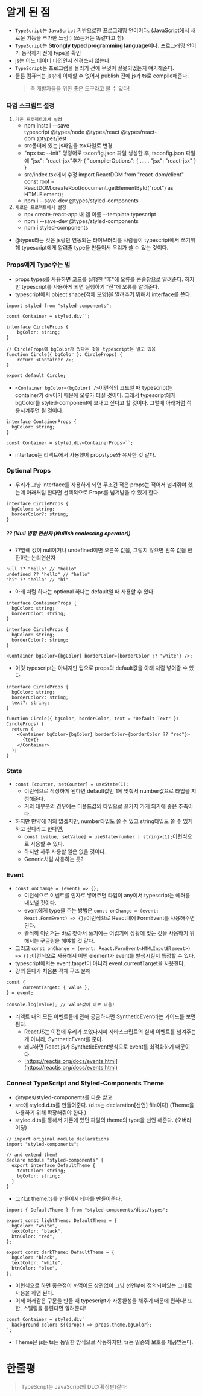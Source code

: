# 알게 된 점

- `TypeScript`는 `JavaScript` 기반으로한 프로그래밍 언어이다.
  (JavaScript에서 새로운 기능을 추가한 느낌!) (쓰는거는 똑같다고 함)
- `TypeScript`는 **Strongly typed programming language**이다.
  프로그래밍 언어가 동작하기 전에 type을 확인
- js는 어느 데이터 타입인지 신경쓰지 않는다.
- `TypeScript`는 프로그램을 돌리기 전에 무엇이 잘못되었는지 얘기해준다.
- 물론 컴퓨터는 js밖에 이해할 수 없어서 publish 전에 js가 ts로 compile해준다.
  > 즉 개발자들을 위한 좋은 도구라고 볼 수 있다!

### 타입 스크립트 설정

1. `기존 프로젝트에서 설정`
   - npm install --save typescript @types/node @types/react @types/react-dom @types/jest
   - src폴더에 있는 js파일을 tsx파일로 변경
   - "npx tsc --init" 명령어로 tsconfig.json 파일 생성한 후, tsconfig.json 파일에 "jsx": "react-jsx"추가
     {
     "compilerOptions": {
     ......
     "jsx": "react-jsx"
     }
     }
   - src/index.tsx에서 수정
     import ReactDOM from "react-dom/client"
     const root = ReactDOM.createRoot(document.getElementById("root") as HTMLElement);
   - npm i --save-dev @types/styled-components
2. `새로운 프로젝트에서 설정`
   - npx create-react-app 내 앱 이름 --template typescript
   - npm i --save-dev @types/styled-components
   - npm i styled-components

- @types라는 것은 js랑만 연동되는 라이브러리를 사람들이 typescript에서 쓰기위해 typescript에게 알려줄 type을 만들어서 우리가 쓸 수 있는 것이다.

### Props에게 Type주는 법

- props types를 사용하면 코드를 실행한 "후"에 오류를 콘솔창으로 알려준다.
  하지만 typescript를 사용하게 되면 실행하기 "전"에 오류를 알려준다.
- typescript에서 object shape(객체 모양)을 알려주기 위해서 interface를 쓴다.

```JS
import styled from "styled-components";

const Container = styled.div``;

interface CircleProps {
	bgColor: string;
}

// CircleProps에 bgColor가 있다는 것을 typescript는 알고 있음
function Circle({ bgColor }: CircleProps) {
	return <Container />;
}

export default Circle;
```

- `<Container bgColor={bgColor} />`이런식의 코드일 때 typescript는 container가 div이기 때문에 오류가 터질 것이다. 그래서 typescript에게 bgColor를 styled-component에 보내고 싶다고 할 것이다. 그럴때 아래처럼 적용시켜주면 될 것이다.

```JS
interface ContainerProps {
  bgColor: string;
}

const Container = styled.div<ContainerProps>``;
```

- interface는 리액트에서 사용했어 propstype와 유사한 것 같다.

### Optional Props

- 우리가 그냥 interface를 사용하게 되면 무조건 적은 props는 적어서 넘겨줘야 했는데 아래처럼 한다면 선택적으로 Props를 넘겨받을 수 있게 한다.

```JS
interface CircleProps {
  bgColor: string;
  borderColor?: string;
}
```

##### ?? (Null 병합 연산자 (Nullish coalescing operator))

- ??앞에 값이 null이거나 undefined이면 오른쪽 값을, 그렇지 않으면 왼쪽 값을 반환하는 논리연산자

```JS
null ?? "hello" // "hello"
undefined ?? "hello" // "hello"
"hi" ?? "hello" // "hi"
```

- 아래 처럼 하나는 optional 하나는 default일 때 사용할 수 있다.

```JS
interface ContainerProps {
  bgColor: string;
  borderColor: string;
}

interface CircleProps {
  bgColor: string;
  borderColor?: string;
}

<Container bgColor={bgColor} borderColor={borderColor ?? "white"} />;
```

- 이것 typescript는 아니지만 팁으로 props의 default값을 아래 처럼 넣어줄 수 있다.

```JS
interface CircleProps {
  bgColor: string;
  borderColor?: string;
  text?: string;
}

function Circle({ bgColor, borderColor, text = "Default Text" }: CircleProps) {
  return (
    <Container bgColor={bgColor} borderColor={borderColor ?? "red"}>
      {text}
    </Container>
  );
}
```

### State

- `const [counter, setCounter] = useState(1);`
  - 이런식으로 작성하게 된다면 default값인 1에 맞춰서 number값으로 타입을 지정해준다.
  - 거의 대부분의 경우에는 디폴드값의 타입으로 끝가지 가게 되기에 좋은 추측이다.
- 하지만 만약에 거의 없겠지만, number타입도 쓸 수 있고 string타입도 쓸 수 있게 하고 싶다라고 한다면,
  - `const [value, setValue] = useState<number | string>(1);`이런식으로 사용할 수 있다.
  - 하지만 자주 사용할 일은 없을 것이다.
  - Generic처럼 사용하는 듯?

### Event

- `const onChange = (event) => {};`
  - 이런식으로 이벤트를 인자로 넣어주면 타입이 any여서 typescript는 에러를 내보낼 것이다.
  - event에게 type을 주는 방법은 `const onChange = (event: React.FormEvent) => {};`이런식으로 React내에 FormEvent를 사용해주면 된다.
  - 솔직히 이런거는 바로 찾아서 쓰기에는 어렵기에 상황에 맞는 것을 사용하기 위해서는 구글링을 해야할 것 같다.
- 그리고 `const onChange = (event: React.FormEvent<HTMLInputElement>) => {};`이런식으로 사용해서 어떤 element가 event를 발생시킬지 특정할 수 있다.
- typescript에서는 event.target이 아니라 event.currentTarget을 사용한다.
- 강의 듣다가 처음본 객체 구조 분해

```JS
const {
      currentTarget: { value },
} = event;

console.log(value); // value값이 바로 나옴!
```

- 리액트 내의 모든 이벤트들에 관해 궁금하다면 SyntheticEvent라는 가이드를 보면 된다.
  - ReactJS는 이전에 우리가 보았다시피 자바스크립트의 실제 이벤트를 넘겨주는게 아니라,
    SyntheticEvent를 준다.
  - 왜냐하면 React.js가 SyntheticEvent방식으로 event를 최적화하기 때문이다.
  - [https://reactjs.org/docs/events.html](https://reactjs.org/docs/events.html)

### Connect TypeScript and Styled-Components Theme

- @types/styled-components를 다운 받고
- src에 styled.d.ts를 만들어준다. (d.ts는 declaration\[선언] file이다) (Theme을 사용하기 위해 확장해줘야 한다.)
- styled.d.ts를 통해서 기존에 있던 파일의 theme의 type을 선언 해준다. (오버라이딩)

```JS
// import original module declarations
import "styled-components";

// and extend them!
declare module "styled-components" {
  export interface DefaultTheme {
    textColor: string;
    bgColor: string;
  }
}
```

- 그리고 theme.ts를 만들어서 테마를 만들어준다.

```JS
import { DefaultTheme } from "styled-components/dist/types";

export const lightTheme: DefaultTheme = {
  bgColor: "white",
  textColor: "black",
  btnColor: "red",
};

export const darkTheme: DefaultTheme = {
  bgColor: "black",
  textColor: "white",
  btnColor: "blue",
};
```

- 이런식으로 하면 좋은점이 까먹어도 상관없이 그냥 선언부에 정의되어있는 그대로 사용을 하면 된다.
- 이제 아래같은 구문을 만들 때 typescript가 자동완성을 해주기 때문에 편하다!
  또한, 스펠링을 틀린다면 알려준다!

```JS
const Container = styled.div`
  background-color: ${(props) => props.theme.bgColor};
`;
```

- Theme은 js든 ts든 동일한 방식으로 작동하지만, ts는 일종의 보호를 제공받는다.

# 한줄평

> TypeScript는 JavaScript의 DLC(확장판)같다!
